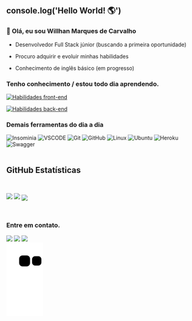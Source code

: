 ## console.log('Hello World! 🌎') 

### 👋 Olá, eu sou Willhan Marques de Carvalho

- Desenvolvedor Full Stack júnior (buscando a primeira oportunidade)

- Procuro adquirir e evoluir minhas habilidades

- Conhecimento de inglês básico (em progresso)


### Tenho conhecimento / estou todo dia aprendendo. 
[![Habilidades front-end](https://skillicons.dev/icons?i=html,css,js,ts,react,styledcomponents,materialui,jest
)](https://skillicons.dev)

[![Habilidades back-end](https://skillicons.dev/icons?i=js,ts,nodejs,express,postgres,mongo,jest
)](https://skillicons.dev)

### Demais ferramentas do dia a dia
<div>
   <img alt="Insominia" src="https://img.shields.io/badge/insominia-%23007ACC.svg?style=for-the-badge&logo=insomnia&logoColor=white"/>
   <img alt="VSCODE" src="https://img.shields.io/badge/Visual_Studio_Code-0078D4?style=for-the-badge&logo=visual%20studio%20code&logoColor=white"/>
   <img alt="Git" src="https://img.shields.io/badge/Git-F05032?style=for-the-badge&logo=git&logoColor=white"/>
   <img alt="GitHub" src="https://img.shields.io/badge/GitHub-100000?style=for-the-badge&logo=github&logoColor=white"/>
   <img alt="Linux" src="https://img.shields.io/badge/Linux-FCC624?style=for-the-badge&logo=linux&logoColor=black"/>
   <img alt="Ubuntu" src="https://img.shields.io/badge/Ubuntu-E95420?style=for-the-badge&logo=ubuntu&logoColor=white"/>
   <img alt="Heroku" src="https://img.shields.io/badge/heroku-%23007ACC.svg?style=for-the-badge&logo=heroku&logoColor=white"/>
   <img alt="Swagger" src="https://img.shields.io/badge/swagger-6DA55F?style=for-the-badge&logo=swagger&logoColor=white"/>
</div> 

<br/>

## **GitHub Estatísticas**

<br/>
<p align="left">
   <img width="39.5%" src="https://github-readme-stats.vercel.app/api?username=willmarques09&show_icons=true&theme=gruvbox&hide_border=true" />
   <img width="39.5%" src="https://github-readme-streak-stats.herokuapp.com/?user=DgSantos017&theme=gruvbox&hide_border=true" />
   <img align="center" width="50%" src="https://github-readme-stats.vercel.app/api/top-langs/?username=willmarques09&layout=compact&theme=gruvbox" />
</p><br>

<div>
 
 ### Entre em contato.
<div> 
  <a target="_blank" href="mailto: willhanmarques09@gmail.com"><img target="_blank" src="https://img.shields.io/badge/-Gmail-%23333?style=for-the-badge&logo=gmail&logoColor=white"></a>
  <a target="_blank" href="https://www.linkedin.com/in/willhan-marques-de-carvalho-a19879228/"><img target="_blank" src="https://img.shields.io/badge/-LinkedIn-%230077B5?style=for-the-badge&logo=linkedin&logoColor=white"></a> 
  <a target="_blank" href="https://wa.me/5566996950327"><img target="_blank" src="https://img.shields.io/badge/WhatsApp-25D366?style=for-the-badge&logo=whatsapp&logoColor=white"></a> 
  
</div>
    <img src="https://github.com/andreyna1808/andreyna1808/blob/output/github-contribution-grid-snake.svg" />
</div> 
